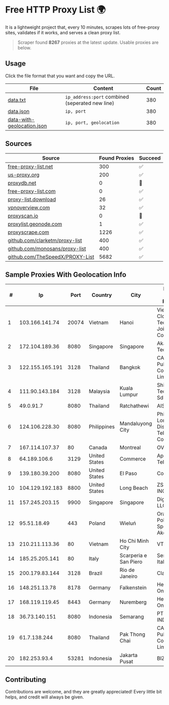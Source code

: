 
# Free HTTP Proxy List 🌍

It is a lightweight project that, every 10 minutes, scrapes lots of free-proxy sites, validates if it works, and serves a clean proxy list.


> Scraper found **8267** proxies at the latest update. Usable proxies are below.

## Usage

Click the file format that you want and copy the URL.


|File|Content|Count|
|----|-------|-----|
|[data.txt](https://raw.githubusercontent.com/themiralay/Proxy-List-World/master/data.txt)|`ip_address:port` combined (seperated new line)|380|
|[data.json](https://raw.githubusercontent.com/themiralay/Proxy-List-World/master/data.json)|`ip, port`|380|
|[data-with-geolocation.json](https://raw.githubusercontent.com/themiralay/Proxy-List-World/master/data-with-geolocation.json)|`ip, port, geolocation`|380|

## Sources

|Source|Found Proxies|Succeed|
|------|-------------|-------|
|[free-proxy-list.net](https://free-proxy-list.net)|300|✅|
|[us-proxy.org](https://www.us-proxy.org)|200|✅|
|[proxydb.net](http://proxydb.net)|0|🚫|
|[free-proxy-list.com](https://free-proxy-list.com/?page=&port=&type%5B%5D=http&type%5B%5D=https&up_time=0&search=Search)|0|✅|
|[proxy-list.download](https://www.proxy-list.download/HTTP)|26|✅|
|[vpnoverview.com](https://vpnoverview.com/privacy/anonymous-browsing/free-proxy-servers)|32|✅|
|[proxyscan.io](https://www.proxyscan.io)|0|🚫|
|[proxylist.geonode.com](https://proxylist.geonode.com/api/proxy-list?limit=300&page=1&sort_by=lastChecked&sort_type=desc&protocols=http,https)|1|✅|
|[proxyscrape.com](https://api.proxyscrape.com/v2/?request=displayproxies&protocol=http&timeout=10000&country=all&ssl=all&anonymity=all)|1226|✅|
|[github.com/clarketm/proxy-list](https://raw.githubusercontent.com/clarketm/proxy-list/master/proxy-list-raw.txt)|400|✅|
|[github.com/monosans/proxy-list](https://raw.githubusercontent.com/monosans/proxy-list/main/proxies/http.txt)|400|✅|
|[github.com/TheSpeedX/PROXY-List](https://raw.githubusercontent.com/TheSpeedX/PROXY-List/master/http.txt)|5682|✅|


## Sample Proxies With Geolocation Info

|#|Ip|Port|Country|City|Internet Service Provider|
|-|--|----|-------|----|-------------------------|
|1|103.166.141.74|20074|Vietnam|Hanoi|Viet NAM Cloud Technology Joint Stock Company|
|2|172.104.189.36|8080|Singapore|Singapore|Akamai Technologies|
|3|122.155.165.191|3128|Thailand|Bangkok|CAT Telecom Public Company Limited|
|4|111.90.143.184|3128|Malaysia|Kuala Lumpur|Shinjiru Technology Sdn Bhd|
|5|49.0.91.7|8080|Thailand|Ratchathewi|AIS-Fibre|
|6|124.106.228.30|8080|Philippines|Mandaluyong City|Philippine Long Distance Telephone Co.|
|7|167.114.107.37|80|Canada|Montreal|OVH SAS|
|8|64.189.106.6|3129|United States|Commerce|Apogee Telecom Inc.|
|9|139.180.39.200|8080|United States|El Paso|Conterra|
|10|104.129.192.183|8800|United States|Long Beach|ZSCALER, INC.|
|11|157.245.203.15|9900|Singapore|Singapore|DigitalOcean, LLC|
|12|95.51.18.49|443|Poland|Wieluń|Orange Polska Spolka Akcyjna|
|13|210.211.113.36|80|Vietnam|Ho Chi Minh City|VTDC|
|14|185.25.205.141|80|Italy|Scarperia e San Piero|Servereasy Italy|
|15|200.179.83.144|3128|Brazil|Rio de Janeiro|Claro S.A.|
|16|148.251.13.78|8178|Germany|Falkenstein|Hetzner Online GmbH|
|17|168.119.119.45|8443|Germany|Nuremberg|Hetzner Online GmbH|
|18|36.73.140.151|8080|Indonesia|Semarang|PT. TELKOM INDONESIA|
|19|61.7.138.244|8080|Thailand|Pak Thong Chai|CAT Telecom Public Company Limited|
|20|182.253.93.4|53281|Indonesia|Jakarta Pusat|BIZNET|



## Contributing

Contributions are welcome, and they are greatly appreciated! Every
little bit helps, and credit will always be given.


